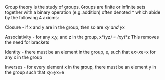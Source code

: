 Group theory is the study of groups. Groups are finite or infinite sets together with a binary operation (e.g. addition) often 
denoted * which abide by the following 4 axioms:

Closure - if x and y are in the group, then so are x*y and y*x

Associativity - for any x,y, and z in the group, x*(y*z) = (x*y)*z   This removes the need for brackets

Identity - there must be an element in the group, e, such that e*x=x*e=x for any x in the group

Inverses - for every element x in the group, there must be an element y in the group such that x*y=y*x=e

